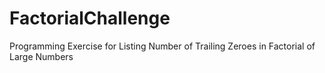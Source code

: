 # FactorialChallenge
Programming Exercise for Listing Number of Trailing Zeroes in Factorial of Large Numbers
